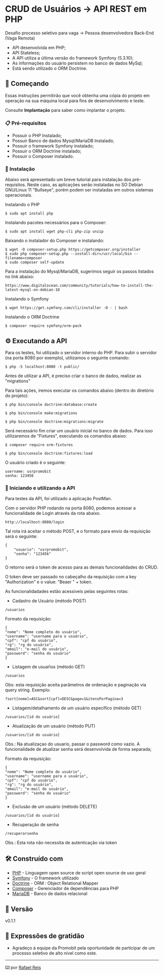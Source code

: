 # CRUD de Usuários -> API REST em PHP

Desafio processo seletivo para vaga -> Pessoa desenvolvedora Back-End (Vaga Remota)

- API desenvolvida em PHP;
- API Stateless;
- A API utiliza a última versão do framework Symfony (5.3.10);
- As informações do usuário persistem no banco de dados MySql;
- Está sendo utilizado o ORM Doctrine.

## 🚀 Começando

Essas instruções permitirão que você obtenha uma cópia do projeto em operação na sua máquina local para fins de desenvolvimento e teste.

Consulte **Implantação** para saber como implantar o projeto.

### 📋 Pré-requisitos

- Possuir o PHP Instalado;
- Possuir Banco de dados Mysql/MariaDB Instalado;
- Possuir o framework Symfony instalado;
- Possuir o ORM Doctrine instalado;
- Possuir o Composer instalado.

### 🔧 Instalação

Abaixo será apresentado um breve tutorial para instalação dos pré-requisitos. Neste caso, as aplicações serão instaladas no SO Debian GNU/Linux 11 "Bullseye", porém podem ser instaladas em outros sistemas operacionais.

Instalando o PHP

```
$ sudo apt install php
```

Instalando pacotes necessários para o Composer:

```
$ sudo apt install wget php-cli php-zip unzip
```

Baixando o instalador do Composer e instalando:

```
$ wget -O composer-setup.php https://getcomposer.org/installer
$ sudo php composer-setup.php --install-dir=/usr/local/bin --filename=composer
$ sudo composer self-update  
``` 
Para a instalação do Mysql/MariaDB, sugerimos seguir os passos listados no link abaixo:
```
https://www.digitalocean.com/community/tutorials/how-to-install-the-latest-mysql-on-debian-10
```

Instalando o Symfony

```
$ wget https://get.symfony.com/cli/installer -O - | bash
```

Instalando o ORM Doctrine

```
$ composer require symfony/orm-pack
```

## ⚙️ Executando a API

Para os testes, foi utilizado o servidor interno do PHP. Para subir o servidor (na porta 8080 por exemplo), utilizamos o seguinte comando:

```
$ php -S localhost:8080 -t public/
```

Antes de utilizar a API, é preciso criar o banco de dados, realizar as "migrations"

Para tais ações, iremos executar os comandos abaixo (dentro do diretório do projeto):
```
$ php bin/console doctrine:database:create

$ php bin/console make:migrations

$ php bin/console doctrine:migrations:migrate
```

Será necessário fim criar um usuário inicial no banco de dados.
Para isso utilizaremos de "Fixtures", executando os comandos abaixo:
```
$ composer require orm-fixtures

$ php bin/console doctrine:fixtures:load
```

O usuário criado é o seguinte:
```
username: usrpromobit
senha: 123456
```

### 🔩 Iniciando e utilizando a API

Para testes da API, foi utilizado a aplicação PostMan.

Com o servidor PHP rodando na porta 8080, podemos acessar a funcionalidade de Login através da rota abaixo.
```
http://localhost:8080/login
```
Tal rota irá aceitar o método POST, e o formato para envio da requisição será o seguinte:
```
{
    "usuario": "usrpromobit",
    "senha": "123456"
}
```

O retorno será o token de acesso para as demais funcionalidades do CRUD.

O token deve ser passado no cabeçalho da requisição com a key "Authorization" e o value: "Beaer " + token.

As funcionalidadades estão acessiveis pelas seguintes rotas:

- Cadastro de Usuário (método POST)
```
/usuarios
```
Formato da requisição:
```
{
"nome": "Nome completo do usuário",
"username": "username para o usuário",
"cpf": "cpf do usuário",
"rg": "rg do usuário",
"email": "e-mail do usuário",
"password": "senha do usuário"
}
```

- Listagem de usuaŕios (método GET)
```
/usuarios
```
Obs: esta requisição aceita parâmetros de ordenação e paginação via query string. Exemplo:
```
?sort[nome]=ASC&sort[cpf]=DESC&page=1&itensPorPagina=3
```

- Listagem/detalhamento de um usuário específico (método GET)
```
/usuarios/[id do usuário]
```

- Atualização de um usuário (método PUT)
```
/usuarios/[id do usuário]
```
Obs.: Na atualizaçao do usuario, passar o password como vazio. A funcionalidade de atualizar senha será desenvolvida de forma separada;


Formato da requisição:
```
{
"nome": "Nome completo do usuário",
"username": "username para o usuário",
"cpf": "cpf do usuário",
"rg": "rg do usuário",
"email": "e-mail do usuário",
"password": "senha do usuário"
}
```

- Exclusão de um usuário (método DELETE)
```
/usuarios/[id do usuário]
```

- Recuperação de senha
```
/recuperarsenha
```

Obs.: Esta rota não necessita de autenticação via token

## 🛠️ Construído com

* [PHP](https://php.net/) - Linguagem open source de script open source de uso geral
* [Symfony](https://symfony.com/) - O framework utilizado
* [Doctrine](https://www.doctrine-project.org/) - ORM : Object Relational Mapper
* [Composer](https://getcomposer.org/) - Gerenciador de dependências para PHP
* [MariaDB](https://mariadb.org/) - Banco de dados relacional

## 📌 Versão

v0.1.1

## 🎁 Expressões de gratidão

* Agradeço à equipe da Promobit pela oportunidade de participar de um processo seletivo de alto nível como este.

---
⌨️ por [Rafael Reis](https://github.com/r31sr4r)
